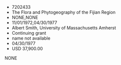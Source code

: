 * 7202433
* The Flora and Phytogeography of the Fijian Region
* NONE,NONE
* 11/01/1972,04/30/1977
* Albert Smith, University of Massachusetts Amherst
* Continuing grant
* name not available
* 04/30/1977
* USD 37,900.00

NONE